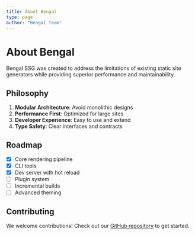 ```yaml
---
title: About Bengal
type: page
author: "Bengal Team"
---
```


# About Bengal

Bengal SSG was created to address the limitations of existing static site generators while providing superior performance and maintainability.

## Philosophy

1. **Modular Architecture**: Avoid monolithic designs
2. **Performance First**: Optimized for large sites
3. **Developer Experience**: Easy to use and extend
4. **Type Safety**: Clear interfaces and contracts

## Roadmap

- [x] Core rendering pipeline
- [x] CLI tools
- [x] Dev server with hot reload
- [ ] Plugin system
- [ ] Incremental builds
- [ ] Advanced theming

## Contributing

We welcome contributions! Check out our [GitHub repository](https://github.com/bengal-ssg/bengal) to get started.

